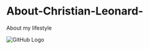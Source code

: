 # About-Christian-Leonard-
About my lifestyle 

![GitHub Logo](https://t2gospel.files.wordpress.com/2015/01/christian.jpg)
